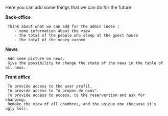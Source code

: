 Here you can add some things that we can do for the future

**Back-office**
     
     Think about what we can add for the admin index :
        - some information about the view 
        - the total of the people who sleep at the guest house
        - the total of the money earned 
     
**News** 
 
     Add some picture on news.
     Give the possibility to change the state of the news in the table of all news.
     
     
 **Front office** 
 
     To provide access to the user profil.
     To provide access to "A propos de nous".    
     To provide access to access, to the reservertion and ask for changing.
     Remake the view of all chambres, and the unique one (because it's ugly lol).
     
